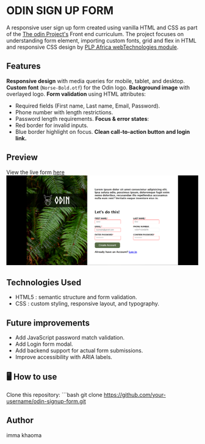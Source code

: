 #  ODIN SIGN UP FORM #

A responsive user sign up form created using vanilla HTML and CSS as part of the [The odin Project's](https://www.theodinproject.com/) Front end curriculum. The project focuses on understanding form element, importing custom fonts, grid and flex in HTML and responsive CSS design by [PLP Africa webTechnologies module](https://github.com/PLP-WebTechnologies). 

## Features
**Responsive design** with media queries for mobile, tablet, and desktop.
**Custom font** (`Norse-Bold.otf`) for the Odin logo.
**Background image** with overlayed logo.
**Form validation** using HTML attributes:
  - Required fields (First name, Last name, Email, Password).
  - Phone number with length restrictions.
  - Password length requirements.
**Focus & error states**:
  - Red border for invalid inputs.
  - Blue border highlight on focus.
**Clean call-to-action button and login link.**

## Preview
View the live form [here](https://khaif-dev.github.io/sign-up-form/)
![image alt](https://github.com/khaif-dev/sign-up-form/blob/main/assets/images/Screenshot%202025-08-20%20083618.png)


## Technologies Used
* HTML5 : semantic structure and form validation.
* CSS : custom styling, responsive layout, and typography.

## Future improvements
- Add JavaScript password match validation.
- Add Login form modal.
- Add backend support for actual form submissions.
- Improve accessibility with ARIA labels.

## 🖥️ How to use
  Clone this repository:
     ```bash
     git clone https://github.com/your-username/odin-signup-form.git

## Author
imma khaoma

